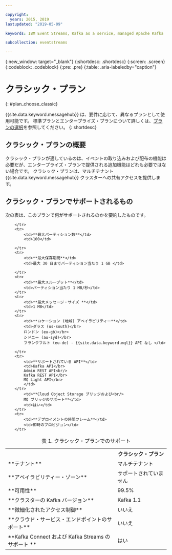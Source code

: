 ```yaml
---

copyright:
  years: 2015, 2019
lastupdated: "2019-05-09"

keywords: IBM Event Streams, Kafka as a service, managed Apache Kafka

subcollection: eventstreams

---
```


{:new_window: target="_blank"}
{:shortdesc: .shortdesc}
{:screen: .screen}
{:codeblock: .codeblock}
{:pre: .pre}
{:table: .aria-labeledby="caption"}

# クラシック・プラン 
{: #plan_choose_classic}

{{site.data.keyword.messagehub}} は、要件に応じて、異なるプランとして使用可能です。 標準プランとエンタープライズ・プランについて詳しくは、[プランの選択](/docs/services/EventStreams?topic=eventstreams-plan_choose#plan_choose)を参照してください。
{: shortdesc}
 
## クラシック・プランの概要
クラシック・プランが適しているのは、イベントの取り込みおよび配布の機能は必要だが、エンタープライズ・プランで提供される追加機能はどれも必要ではない場合です。 クラシック・プランは、マルチテナント {{site.data.keyword.messagehub}} クラスターへの共有アクセスを提供します。


## クラシック・プランでサポートされるもの

次の表は、このプランで何がサポートされるのかを要約したものです。

<table>
    <caption>表 1. クラシック・プランでのサポート</caption>
      <tr>
	        <th></th>
		    <th>クラシック・プラン</th>
        </tr>
		<tr>
			<td>**テナント**</td>
			<td>マルチテナント </td>
		</tr>
        <tr>
			<td>**アベイラビリティー・ゾーン**</td>
			<td>サポートされていません</td>
		</tr>
        <tr>
			<td>**可用性**</td>
			<td>99.5%</td>
		</tr>
	  		<tr>
			<td>**クラスターの Kafka バージョン**</td>
			<td>Kafka 1.1</td>
		</tr>
		<tr>
			<td>**微細化されたアクセス制御**</td>
			<td>いいえ</td>
		</tr>
				<tr>
			<td>**クラウド・サービス・エンドポイントのサポート**</td>
			<td>いいえ</td>
		</tr>
		<tr>
			<td>**Kafka Connect および Kafka Streams のサポート **</td>
			<td>はい</td>

		</tr>
		<tr>
			<td>**最大パーティション数**</td>
			<td>100</td>

		</tr>
		<tr>
			<td>**最大保存期間**</td>
			<td>最大 30 日までパーティション当たり 1 GB </td>

		</tr>
		<tr>
			<td>**最大スループット**</td>
			<td>パーティション当たり 1 MB/秒</td>
		</tr>
		<tr>
			<td>**最大メッセージ・サイズ **</td>
			<td>1 MB</td>
		</tr>
		<tr>
			<td>**ロケーション (地域) アベイラビリティー**</td>
			<td>ダラス (us-south)</br>
			ロンドン (eu-gb)</br>
			シドニー (au-syd)</br>
			フランクフルト (eu-de) - {{site.data.keyword.mql}} API なし </td>

		</tr>
		<tr>
     	    <td>**サポートされている API**</td>
			<td>Kafka API</br>
			Admin REST API<br/>
			Kafka REST API</br>
			MQ Light API</br>
		    </td>
		</tr>
			<td>**Cloud Object Storage ブリッジおよび<br/>
			MQ ブリッジのサポート**</td>
			<td>はい</td>
		</tr>
		<tr>
			<td>**デプロイメントの時間フレーム**</td>
			<td>即時のプロビジョン</td>
		</tr>

</table>


